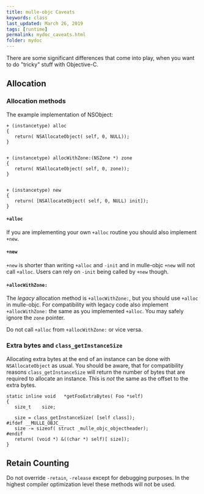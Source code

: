 ```yaml
---
title: mulle-objc Caveats
keywords: class
last_updated: March 26, 2019
tags: [runtime]
permalink: mydoc_caveats.html
folder: mydoc
---
```


There are some significant differences that come into play, when you want
to do "tricky" stuff with Objective-C.

## Allocation

### Allocation methods

The example implementation of NSObject:

```
+ (instancetype) alloc
{
   return( NSAllocateObject( self, 0, NULL));
}


+ (instancetype) allocWithZone:(NSZone *) zone
{
   return( NSAllocateObject( self, 0, zone));
}


+ (instancetype) new
{
   return( [NSAllocateObject( self, 0, NULL) init]);
}
```


#### `+alloc`

If  you are implementing your own `+alloc` routine you should also implement `+new`.


#### `+new`

`+new` is shorter than writing `+alloc` and `-init` and in mulle-objc `+new`
will not call `+alloc`. Users can rely on `-init` being called by `+new` though.


#### `+allocWithZone:`

The  *legacy* allocation method is `+allocWithZone:`, but you
should use `+alloc` in mulle-objc. For compatibility with legacy code
also implement `+allocWithZone:` the same as you implemented `+alloc`.
You may safely ignore the `zone` pointer.

Do not call `+alloc` from `+allocWithZone:` or vice versa.


### Extra bytes and `class_getInstanceSize`

Allocating extra bytes at the end of an instance can be done with `NSAllocateObject` as usual.
You should be aware, that for compatibility reasons `class_getInstanceSize` will return
the number of bytes that are required to allocate an instance. This is *not* the same as
the offset to the extra bytes.

```
static inline void   *getFooExtraBytes( Foo *self)
{
   size_t    size;

   size = class_getInstanceSize( [self class]);
#ifdef __MULLE_OBJC__
   size -= sizeof( struct _mulle_objc_objectheader);
#endif
   return( (void *) &((char *) self)[ size]);
}
```


## Retain Counting

Do not override `-retain`, `-release` except for debugging purposes. In the highest
compiler optimization level these methods will not be used.



